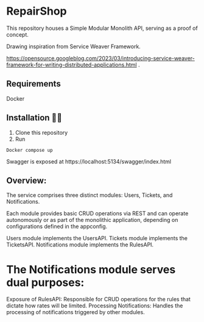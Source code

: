 # RepairShop
This repository houses a Simple Modular Monolith API, serving as a proof of concept.

Drawing inspiration from Service Weaver Framework.

https://opensource.googleblog.com/2023/03/introducing-service-weaver-framework-for-writing-distributed-applications.html .

## Requirements 
Docker

## Installation 👩‍💻
1. Clone this repository
2. Run 

```
Docker compose up 
```

Swagger is exposed at https://localhost:5134/swagger/index.html

## Overview: 
The service comprises three distinct modules: Users, Tickets, and Notifications.

Each module provides basic CRUD operations via REST and can operate autonomously or as part of the monolithic application, depending on configurations defined in the appconfig.

Users module implements the UsersAPI.
Tickets module implements the TicketsAPI.
Notifications module implements the RulesAPI.

# The Notifications module serves dual purposes:
Exposure of RulesAPI: Responsible for CRUD operations for the rules that dictate how rates will be limited.
Processing Notifications: Handles the processing of notifications triggered by other modules.


